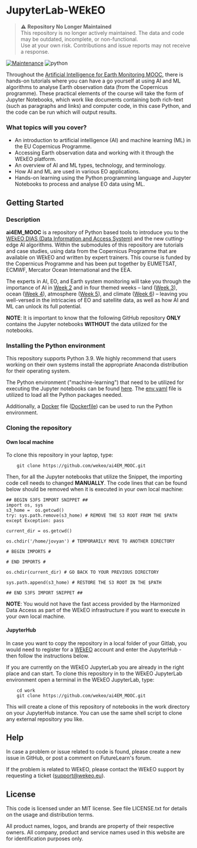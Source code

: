 # JupyterLab-WEkEO

> ⚠️ **Repository No Longer Maintained**  
> This repository is no longer actively maintained. The data and code may be outdated, incomplete, or non-functional.  
> Use at your own risk. Contributions and issue reports may not receive a response.


[![Maintenance](https://img.shields.io/badge/Maintained%3F-no-red.svg)](https://github.com/wekeo/ai4EM_MOOC/graphs/commit-activity)
![python](https://img.shields.io/badge/python-3.8-blue)


Throughout the [Artificial Intelligence for Earth Monitoring MOOC](https://www.futurelearn.com/courses/artificial-intelligence-for-earth-monitoring), there is hands-on tutorials where you can have a go yourself at using AI and ML algorithms to analyse Earth observation data (from the Copernicus programme). These practical elements of the course will take the form of Jupyter Notebooks, which work like documents containing both rich-text (such as paragraphs and links) and computer code, in this case Python, and the code can be run which will output results.

### What topics will you cover?

* An introduction to artificial intelligence (AI) and machine learning (ML) in the EU Copernicus Programme.
* Accessing Earth observation data and working with it through the WEkEO platform.
* An overview of AI and ML types, technology, and terminology.
* How AI and ML are used in various EO applications.
* Hands-on learning using the Python programming language and Jupyter Notebooks to process and analyse EO data using ML.

## Getting Started

### Description

**ai4EM_MOOC** is a repository of Python based tools to introduce you to the [WEkEO DIAS (Data Information and Access System)](https://wekeo.eu/) and the new cutting-edge AI algorithms. Within the submodules of this repository are tutorials and case studies, using data from the Copernicus Programme that are available on WEkEO and written by expert trainers. This course is funded by the Copernicus Programme and has been put together by EUMETSAT, ECMWF, Mercator Ocean International and the EEA.

The experts in AI, EO, and Earth system monitoring will take you through the importance of AI in [Week 2](https://github.com/wekeo/ai4EM_MOOC/blob/main/2_ai4eo) and in four themed weeks – land ([Week 3](https://github.com/wekeo/ai4EM_MOOC/blob/main/3_land)), ocean ([Week 4](https://github.com/wekeo/ai4EM_MOOC/blob/main/4_ocean)), atmosphere ([Week 5](https://github.com/wekeo/ai4EM_MOOC/blob/main/5_atmosphere)), and climate ([Week 6](https://github.com/wekeo/ai4EM_MOOC/blob/main/6_climate)) – leaving you well-versed in the intricacies of EO and satellite data, as well as how AI and ML can unlock its full potential. 

**NOTE**: It is important to know that the following GitHub repository **ONLY** contains the Jupyter notebooks **WITHOUT** the data utilized for the notebooks. 



### Installing the Python environment

This repository supports Python 3.9. We highly recommend that users working on their own systems install the appropriate Anaconda distribution for their operating system. 

The Python environment ("machine-learning") that need to be utilized for executing the Jupyter notebooks can be found [here](https://github.com/wekeo/ai4EM_MOOC/blob/main/env.yaml). The [env.yaml](https://github.com/wekeo/ai4EM_MOOC/blob/main/env.yaml) file is utilized to load all the Python packages needed.

Additionally, a [Docker](https://github.com/wekeo/ai4EM_MOOC/blob/main/Dockerfile) file ([Dockerfile](https://github.com/wekeo/ai4EM_MOOC/blob/main/Dockerfile)) can be used to run the Python environment. 

### Cloning the repository

#### Own local machine

To clone this repository in your laptop, type:

``` shell
    git clone https://github.com/wekeo/ai4EM_MOOC.git
```

Then, for all the Jupyter notebooks that utilize the Snippet, the importing code cell needs to changed **MANUALLY**. The code lines that can be found below should be removed when it is executed in your own local machine:

```
## BEGIN S3FS IMPORT SNIPPET ##
import os, sys
s3_home =  os.getcwd()
try: sys.path.remove(s3_home) # REMOVE THE S3 ROOT FROM THE $PATH
except Exception: pass

current_dir = os.getcwd()

os.chdir('/home/jovyan') # TEMPORARILY MOVE TO ANOTHER DIRECTORY

# BEGIN IMPORTS #

# END IMPORTS #

os.chdir(current_dir) # GO BACK TO YOUR PREVIOUS DIRECTORY

sys.path.append(s3_home) # RESTORE THE S3 ROOT IN THE $PATH

## END S3FS IMPORT SNIPPET ##
```

**NOTE**: You would not have the fast access provided by the Harmonized Data Access as part of the WEkEO infrastructure if you want to execute in your own local machine.

#### JupyterHub

In case you want to copy the repository in a local folder of your Gitlab, you would need to register for a [WEkEO](www.wekeo.eu) account and enter the JupyterHub - then follow the instructions below.

If you are currently on the WEkEO JupyterLab you are already in the right place and can start. To clone this repository in to the WEkEO JupyterLab environment open a terminal in the WEkEO JupyterLab, type:

``` shell
    cd work
    git clone https://github.com/wekeo/ai4EM_MOOC.git
```

This will create a clone of this repository of notebooks in the work directory on your JupyterHub instance. You can use the same shell script to clone any external repository you like.


## Help

In case a problem or issue related to code is found, please create a new issue in GitHub, or post a comment on FutureLearn's forum.

If the problem is related to WEkEO, please contact the WEkEO support by requesting a ticket ([support@wekeo.eu](support@wekeo.eu)).

## License

This code is licensed under an MIT license. See file LICENSE.txt for details on the usage and distribution terms.

All product names, logos, and brands are property of their respective owners. All company, product and service names used in this website are for identification purposes only.
